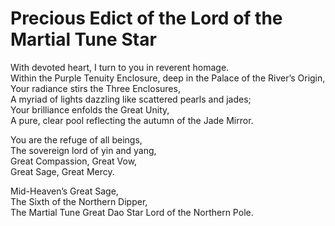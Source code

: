 # Precious Edict of the Lord of the Martial Tune Star

With devoted heart, I turn to you in reverent homage.  
Within the Purple Tenuity Enclosure, deep in the Palace of the River’s Origin,  
Your radiance stirs the Three Enclosures,  
A myriad of lights dazzling like scattered pearls and jades;  
Your brilliance enfolds the Great Unity,  
A pure, clear pool reflecting the autumn of the Jade Mirror.  

You are the refuge of all beings,  
The sovereign lord of yin and yang,  
Great Compassion, Great Vow,  
Great Sage, Great Mercy.  

Mid-Heaven’s Great Sage,  
The Sixth of the Northern Dipper,  
The Martial Tune Great Dao Star Lord of the Northern Pole.